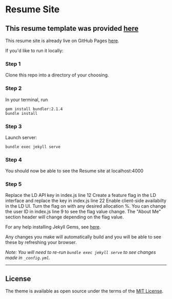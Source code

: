 # Resume Site

This resume template was provided [here](https://github.com/sproogen/jameswgrant)
----

This resume site is already live on GitHub Pages [here](https://kennethkutyn.github.io/Resume2/). 

If you'd like to run it locally:

### Step 1
Clone this repo into a directory of your choosing.

### Step 2
In your terminal, run 
```
gem install bundler:2.1.4
bundle install
```

### Step 3
Launch server:
```
bundle exec jekyll serve
```

### Step 4 
You should now be able to see the Resume site at localhost:4000

### Step 5
Replace the LD API key in index.js line 12
Create a feature flag in the LD interface and replace the key in index.js line 22
Enable client-side availabilty in the LD UI.
Turn the flag on with any desired allocation %.
You can change the user ID in index.js line 9 to see the flag value change. 
The "About Me" section header will change depending on the flag value.


For any help installing Jekyll Gems, see [here](https://jekyllrb.com/docs/installation/).


Any changes you make will automatically build and you will be able to see these by refreshing your browser.

*Note: You will need to re-run `bundle exec jekyll serve` to see changes made in `_config.yml`.*

----


## License

The theme is available as open source under the terms of the [MIT License](https://opensource.org/licenses/MIT).
